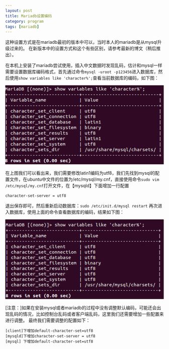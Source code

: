 ```yaml
---
layout: post
title: Mariadb设置编码
category: program 
tags: [mariadb]
---
```


这种设置方式是在mariadb最初的版本中可以，当时本人的mariadb是从mysql升级过来的。
在新版本中的设置方式和这个有些区别，请参考最新的博文（稍后推出）。

在本机上安装了mariadb尝试使用，插入中文数据时发现乱码，估计和mysql一样需要设置数据库编码格式，首先通过命令`mysql -uroot -p123456`进入数据库，然后使用`show variables like 'character%';`查看当前数据库的编码，如下图：

![mariadb](../../images/db1.png)

在上图我们可以看出来，我们需要修改latin1编码为utf8，我们先找到mysql的配置文件，在ubuntu中文件的位置为/etc/mysql/my.cnf，直接使用命令`sudo vim /etc/mysql/my.cnf`打开文件，在【mysqld】下面增加一行配置

```
character-set-server = utf8
```

退出保存即可，然后重新启动数据库：`sudo /etc/init.d/mysql restart`
再次进入数据库，使用上面的命令查看数据库的编码，结果如下图：

![mariadb](../../images/db2.png)

[注意：]如果在安装mysql或者mariadb的过程中没有调整默认编码，可能还会出现乱码的情况，比如控制台乱码或者客户端乱码，这里我们还需要增加一些配置来进行调整。
最终我们需要调整的配置如下：

```
[client]下增加default-character-set=utf8
[mysqld]下增加character-set-server = utf8
[mysql] 下增加default-character-set=utf8
```

